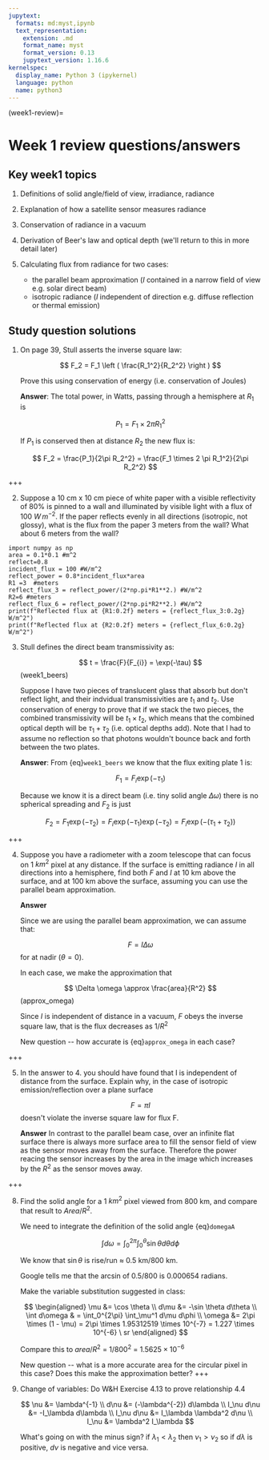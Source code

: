 ```yaml
---
jupytext:
  formats: md:myst,ipynb
  text_representation:
    extension: .md
    format_name: myst
    format_version: 0.13
    jupytext_version: 1.16.6
kernelspec:
  display_name: Python 3 (ipykernel)
  language: python
  name: python3
---
```


(week1-review)=
# Week 1 review questions/answers

## Key week1 topics

1. Definitions of solid angle/field of view, irradiance, radiance
2. Explanation of how a satellite sensor measures radiance
3. Conservation of radiance in a vacuum
4. Derivation of Beer's law and optical depth (we'll return to this in more detail later)
5. Calculating flux from radiance for two cases: 

   - the parallel beam approximation ($I$ contained in a narrow field of view  e.g. solar direct beam) 
   - isotropic radiance ($I$ independent of direction e.g. diffuse reflection or thermal emission) 




## Study question solutions

1. On page 39, Stull asserts the inverse square law:

    $$
    F_2 = F_1 \left ( \frac{R_1^2}{R_2^2} \right )
    $$ 

    Prove this using conservation of energy (i.e. conservation of Joules)

    **Answer**: The total power, in Watts, passing through a hemisphere at $R_1$ is

    $$
    P_1=F_1 \times 2 \pi R_1^2
    $$

    If $P_1$ is conserved then at distance $R_2$ the new flux is:

    $$
    F_2 = \frac{P_1}{2\pi R_2^2} = \frac{F_1 \times 2 \pi R_1^2}{2\pi R_2^2}
    $$

+++

2. Suppose a 10 cm x 10 cm piece of white paper with a visible
   reflectivity of 80% is pinned to a wall and illuminated by visible
   light with a flux of 100 $W\,m^{-2}$. If the paper reflects
   evenly in all directions (isotropic, not glossy), what is the flux
   from the paper 3 meters from the wall? What about 6 meters from the
   wall?

```{code-cell} ipython3
import numpy as np
area = 0.1*0.1 #m^2
reflect=0.8
incident_flux = 100 #W/m^2
reflect_power = 0.8*incident_flux*area
R1 =3  #meters
reflect_flux_3 = reflect_power/(2*np.pi*R1**2.) #W/m^2
R2=6 #meters
reflect_flux_6 = reflect_power/(2*np.pi*R2**2.) #W/m^2
print(f"Reflected flux at {R1:0.2f} meters = {reflect_flux_3:0.2g} W/m^2")
print(f"Reflected flux at {R2:0.2f} meters = {reflect_flux_6:0.2g} W/m^2")
```

3. Stull defines the direct beam transmissivity as:

   $$
   t = \frac{F}{F_{i}} = \exp(-\tau)
   $$ (week1_beers)

   Suppose I have two pieces of translucent glass that absorb but don't
   reflect light, and their indvidual transmissivities are $t_1$ and
   $t_2$. Use conservation of energy to prove that if we stack the
   two pieces, the combined transmissivity will be $t_1 \times t_2$,
   which means that the combined optical depth will be
   $\tau_1 + \tau_2$ (i.e. optical depths add). Note that I had to
   assume no reflection so that photons wouldn't bounce back and forth
   between the two plates.

   **Answer**:  From {eq}`week1_beers` we know that the flux exiting plate 1 is:
   
   $$
   F_1 = F_i \exp(-\tau_1)
   $$
   
   Because we know it is a direct beam (i.e. tiny solid angle $\Delta \omega$) there is no spherical
   spreading and $F_2$ is just

   $$
   F_2 = F_1 \exp(-\tau_2) = F_i \exp(-\tau_1) \exp(-\tau_2) = F_i \exp(-(\tau_1 + \tau_2))
   $$

+++

4. Suppose you have a radiometer with a zoom telescope that can focus on 1 $km^2$ pixel at any distance.   If the surface is emitting radiance $I$ in all directions into a hemisphere, find both $F$ and $I$ at 10 km above the surface, and at 100 km above the surface, assuming you can use the parallel beam approximation.

    **Answer**
    
    Since we are using the parallel beam approximation, we can assume that:
    
    $$
    F = I \Delta \omega
    $$
    for at nadir ($\theta = 0$).
    
    In each case, we make the approximation that
    
    $$
    \Delta \omega \approx  \frac{area}{R^2}
    $$  (approx_omega)
    
    Since $I$ is independent of distance in a vacuum,  $F$ obeys the inverse square law, that is the flux decreases as $1/R^2$
    
    New question -- how accurate is {eq}`approx_omega`  in each case?

+++

5. In the answer to 4. you should have found that I is independent of distance from the surface.
   Explain why, in the case of isotropic emission/reflection over a plane surface


   $$
   F = \pi I
   $$
   doesn't  violate the inverse square law for flux F.

   **Answer**  In contrast to the parallel beam case, over an infinite flat surface there is always more surface area to fill the
   sensor field of view as the sensor moves away from the surface.  Therefore the power reacing the sensor increases by the area in the image
   which increases by the $R^2$ as the sensor moves away.

+++

8. Find the solid angle for a 1 $km^2$ pixel viewed from 800 km, and compare that result to $Area/R^2$.

   We need to integrate the definition of the solid angle {eq}`domegaA`
  
   $$
   \int d\omega   = \int_0^{2\pi}  \int_0^\theta \sin \theta d\theta  d\phi
   $$
   
   We know that $\sin \theta$ is rise/run  $\approx$ 0.5 km/800 km.  

   Google tells me that the arcsin of 0.5/800 is 0.000654 radians.
   
   Make the variable substitution suggested in class:
   
   $$
   \begin{aligned}
   \mu &= \cos \theta \\
   d\mu &= -\sin \theta d\theta \\
   \int d\omega  & = \int_0^{2\pi}  \int_\mu^1 d\mu  d\phi \\
   \omega &= 2\pi \times (1 - \mu)  = 2\pi \times 1.95312519 \times 10^{-7} = 1.227 \times 10^{-6} \ sr
   \end{aligned}
   $$
   
   Compare this to $area/R^2$ = $1/800^2$ = $1.5625 \times 10^{-6}$
   
   New question -- what is a more accurate area for the circular pixel in this case?  Does this make the approximation better?
+++

9. Change of variables:  Do W&H Exercise 4.13 to prove relationship 4.4

   $$
   \nu &=  \lambda^{-1} \\
   d\nu &=  (-\lambda^{-2}) d\lambda \\
   I_\nu d\nu &= -I_\lambda d\lambda \\
   I_\nu d\nu &= I_\lambda \lambda^2 d\nu \\
   I_\nu &= \lambda^2 I_\lambda
   $$

   What's going on with the minus sign?  if $\lambda_1 <\lambda_2$ then $\nu_1 > \nu_2$ so if $d\lambda$ is positive,  $d\nu$ is negative and vice versa.
